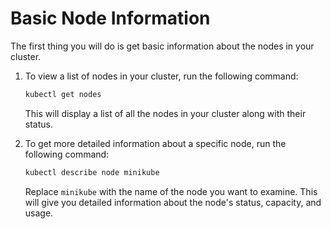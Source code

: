 # Basic Node Information

The first thing you will do is get basic information about the nodes in your cluster.

1. To view a list of nodes in your cluster, run the following command:

   ```bash
   kubectl get nodes
   ```

   This will display a list of all the nodes in your cluster along with their status.

2. To get more detailed information about a specific node, run the following command:

   ```bash
   kubectl describe node minikube
   ```

   Replace `minikube` with the name of the node you want to examine. This will give you detailed information about the node's status, capacity, and usage.
